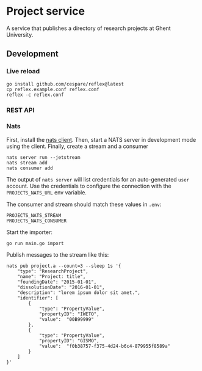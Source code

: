 # Project service

A service that publishes a directory of research projects at Ghent University.

## Development

### Live reload

```
go install github.com/cespare/reflex@latest
cp reflex.example.conf reflex.conf
reflex -c reflex.conf
```

### REST API

### Nats

First, install the [nats client](). Then, start a NATS server in development mode using the client.
Finally, create a stream and a consumer

```
nats server run --jetstream
nats stream add
nats consumer add
```

The output of `nats server` will list credentials for an auto-generated `user` account.
Use the credentials to configure the connection with the `PROJECTS_NATS_URL` env variable.

The consumer and stream should match these values in `.env`:

```
PROJECTS_NATS_STREAM
PROJECTS_NATS_CONSUMER
```

Start the importer:

```
go run main.go import
```

Publish messages to the stream like this:

```
nats pub project.a --count=3 --sleep 1s '{
    "type": "ResearchProject",
    "name": "Project: title",
    "foundingDate": "2015-01-01",
    "dissolutionDate": "2016-01-01",
    "description": "lorem ipsum dolor sit amet.",
    "identifier": [
        {
            "type": "PropertyValue",
            "propertyID": "IWETO",
            "value":  "00B99999"
        },
        {
            "type": "PropertyValue",
            "propertyID": "GISMO",
            "value":  "f0b38757-f375-4d24-b6c4-879955f8589a"
        }
    ]
}'
```
